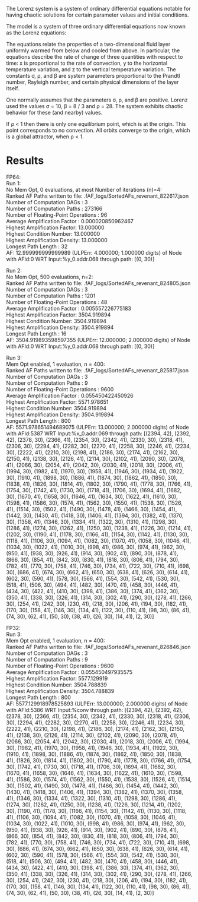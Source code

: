 The Lorenz system is a system of ordinary differential equations notable for having chaotic solutions for certain 
parameter values and initial conditions.

The model is a system of three ordinary differential equations now known as the Lorenz equations:



The equations relate the properties of a two-dimensional fluid layer uniformly warmed from below and cooled from above. 
In particular, the equations describe the rate of change of three quantities with respect to time: x is proportional to 
the rate of convection, y to the horizontal temperature variation, and z to the vertical temperature variation. The 
constants σ, ρ, and β are system parameters proportional to the Prandtl number, Rayleigh number, and certain physical 
dimensions of the layer itself.

One normally assumes that the parameters σ, ρ, and β are positive. Lorenz used the values σ = 10, β = 8 / 3 and ρ = 28. 
The system exhibits chaotic behavior for these (and nearby) values.

If ρ < 1 then there is only one equilibrium point, which is at the origin. This point corresponds to no convection. All 
orbits converge to the origin, which is a global attractor, when ρ < 1.

# Results
FP64:\
Run 1:\
No Mem Opt, 0 evaluations, at most Number of iterations (n)=4:\
Ranked AF Paths written to file: .fAF_logs/SortedAFs_revenant_822617.json\
Number of Computation DAGs                      : 3\
Number of Computation Paths                     : 273166\
Number of Floating-Point Operations     : 96\
Average Amplification Factor            : 0.000020850962467\
Highest Amplification Factor: 13.000000\
Highest Condition Number: 13.000000\
Highest Amplification Density: 13.000000\
Longest Path Length                             : 32\
AF: 12.999999999999989 (ULPErr: 4.000000; 1.000000 digits) of Node with AFId:0 WRT Input:%y_0.addr.068 through path: [(0, 30)]

Run 2:\
No Mem Opt, 500 evaluations, n=2:\
Ranked AF Paths written to file: .fAF_logs/SortedAFs_revenant_824805.json\
Number of Computation DAGs                      : 3\
Number of Computation Paths                     : 1201\
Number of Floating-Point Operations     : 48\
Average Amplification Factor            : 0.005557226775183\
Highest Amplification Factor: 3504.919894\
Highest Condition Number: 3504.919894\
Highest Amplification Density: 3504.919894\
Longest Path Length                             : 16\
AF: 3504.919893598597355 (ULPErr: 12.000000; 2.000000 digits) of Node with AFId:0 WRT Input:%y_0.addr.068 through path: [(0, 30)]

Run 3:\
Mem Opt enabled, 1 evaluation, n = 400:\
Ranked AF Paths written to file: .fAF_logs/SortedAFs_revenant_825817.json\
Number of Computation DAGs                      : 3\
Number of Computation Paths                     : 9\
Number of Floating-Point Operations     : 9600\
Average Amplification Factor            : 0.055450422450926\
Highest Amplification Factor: 5571.978651\
Highest Condition Number: 3504.919894\
Highest Amplification Density: 3504.919894\
Longest Path Length                             : 800\
AF: 5571.978651494689075 (ULPErr: 13.000000; 2.000000 digits) of Node with AFId:5387 WRT Input:%x_0.addr.069 through path: 
[(2394, 42), (2392, 42), (2378, 30), (2366, 41), (2354, 30), (2342, 41), (2330, 30), (2318, 41), (2306, 30), (2294, 41), (2282, 30), 
(2270, 41), (2258, 30), (2246, 41), (2234, 30), (2222, 41), (2210, 30), (2198, 41), (2186, 30), (2174, 41), (2162, 30), (2150, 41), 
(2138, 30), (2126, 41), (2114, 30), (2102, 41), (2090, 30), (2078, 41), (2066, 30), (2054, 41), (2042, 30), (2030, 41), (2018, 30), 
(2006, 41), (1994, 30), (1982, 41), (1970, 30), (1958, 41), (1946, 30), (1934, 41), (1922, 30), (1910, 41), (1898, 30), (1886, 41), 
(1874, 30), (1862, 41), (1850, 30), (1838, 41), (1826, 30), (1814, 41), (1802, 30), (1790, 41), (1778, 30), (1766, 41), (1754, 30), 
(1742, 41), (1730, 30), (1718, 41), (1706, 30), (1694, 41), (1682, 30), (1670, 41), (1658, 30), (1646, 41), (1634, 30), (1622, 41), 
(1610, 30), (1598, 41), (1586, 30), (1574, 41), (1562, 30), (1550, 41), (1538, 30), (1526, 41), (1514, 30), (1502, 41), (1490, 30), 
(1478, 41), (1466, 30), (1454, 41), (1442, 30), (1430, 41), (1418, 30), (1406, 41), (1394, 30), (1382, 41), (1370, 30), (1358, 41), 
(1346, 30), (1334, 41), (1322, 30), (1310, 41), (1298, 30), (1286, 41), (1274, 30), (1262, 41), (1250, 30), (1238, 41), (1226, 30), 
(1214, 41), (1202, 30), (1190, 41), (1178, 30), (1166, 41), (1154, 30), (1142, 41), (1130, 30), (1118, 41), (1106, 30), (1094, 41), 
(1082, 30), (1070, 41), (1058, 30), (1046, 41), (1034, 30), (1022, 41), (1010, 30), (998, 41), (986, 30), (974, 41), (962, 30), (950, 41), 
(938, 30), (926, 41), (914, 30), (902, 41), (890, 30), (878, 41), (866, 30), (854, 41), (842, 30), (830, 41), (818, 30), (806, 41), 
(794, 30), (782, 41), (770, 30), (758, 41), (746, 30), (734, 41), (722, 30), (710, 41), (698, 30), (686, 41), (674, 30), (662, 41), 
(650, 30), (638, 41), (626, 30), (614, 41), (602, 30), (590, 41), (578, 30), (566, 41), (554, 30), (542, 41), (530, 30), (518, 41), 
(506, 30), (494, 41), (482, 30), (470, 41), (458, 30), (446, 41), (434, 30), (422, 41), (410, 30), (398, 41), (386, 30), (374, 41), 
(362, 30), (350, 41), (338, 30), (326, 41), (314, 30), (302, 41), (290, 30), (278, 41), (266, 30), (254, 41), (242, 30), (230, 41), 
(218, 30), (206, 41), (194, 30), (182, 41), (170, 30), (158, 41), (146, 30), (134, 41), (122, 30), (110, 41), (98, 30), (86, 41), 
(74, 30), (62, 41), (50, 30), (38, 41), (26, 30), (14, 41), (2, 30)]

FP32:\
Run 3:\
Mem Opt enabled, 1 evaluation, n = 400:\
Ranked AF Paths written to file: .fAF_logs/SortedAFs_revenant_826846.json\
Number of Computation DAGs                      : 3\
Number of Computation Paths                     : 9\
Number of Floating-Point Operations     : 9600\
Average Amplification Factor            : 0.055450497935575\
Highest Amplification Factor: 5577.129919\
Highest Condition Number: 3504.788839\
Highest Amplification Density: 3504.788839\
Longest Path Length                             : 800\
AF: 5577.129918978525893 (ULPErr: 13.000000; 2.000000 digits) of Node with AFId:5386 WRT Input:%conv through path: [(2394, 42), 
(2392, 42), (2378, 30), (2366, 41), (2354, 30), (2342, 41), (2330, 30), (2318, 41), (2306, 30), (2294, 41), (2282, 30), 
(2270, 41), (2258, 30), (2246, 41), (2234, 30), (2222, 41), (2210, 30), (2198, 41), (2186, 30), (2174, 41), (2162, 30), 
(2150, 41), (2138, 30), (2126, 41), (2114, 30), (2102, 41), (2090, 30), (2078, 41), (2066, 30), (2054, 41), (2042, 30), 
(2030, 41), (2018, 30), (2006, 41), (1994, 30), (1982, 41), (1970, 30), (1958, 41), (1946, 30), (1934, 41), (1922, 30), 
(1910, 41), (1898, 30), (1886, 41), (1874, 30), (1862, 41), (1850, 30), (1838, 41), (1826, 30), (1814, 41), (1802, 30), 
(1790, 41), (1778, 30), (1766, 41), (1754, 30), (1742, 41), (1730, 30), (1718, 41), (1706, 30), (1694, 41), (1682, 30), 
(1670, 41), (1658, 30), (1646, 41), (1634, 30), (1622, 41), (1610, 30), (1598, 41), (1586, 30), (1574, 41), (1562, 30), 
(1550, 41), (1538, 30), (1526, 41), (1514, 30), (1502, 41), (1490, 30), (1478, 41), (1466, 30), (1454, 41), (1442, 30), 
(1430, 41), (1418, 30), (1406, 41), (1394, 30), (1382, 41), (1370, 30), (1358, 41), (1346, 30), (1334, 41), (1322, 30),
(1310, 41), (1298, 30), (1286, 41), (1274, 30), (1262, 41), (1250, 30), (1238, 41), (1226, 30), (1214, 41), (1202, 30),
(1190, 41), (1178, 30), (1166, 41), (1154, 30), (1142, 41), (1130, 30), (1118, 41), (1106, 30), (1094, 41), (1082, 30), 
(1070, 41), (1058, 30), (1046, 41), (1034, 30), (1022, 41), (1010, 30), (998, 41), (986, 30), (974, 41), (962, 30), (950, 41), 
(938, 30), (926, 41), (914, 30), (902, 41), (890, 30), (878, 41), (866, 30), (854, 41), (842, 30), (830, 41), (818, 30), 
(806, 41), (794, 30), (782, 41), (770, 30), (758, 41), (746, 30), (734, 41), (722, 30), (710, 41), (698, 30), (686, 41), 
(674, 30), (662, 41), (650, 30), (638, 41), (626, 30), (614, 41), (602, 30), (590, 41), (578, 30), (566, 41), (554, 30), 
(542, 41), (530, 30), (518, 41), (506, 30), (494, 41), (482, 30), (470, 41), (458, 30), (446, 41), (434, 30), (422, 41), 
(410, 30), (398, 41), (386, 30), (374, 41), (362, 30), (350, 41), (338, 30), (326, 41), (314, 30), (302, 41), (290, 30), 
(278, 41), (266, 30), (254, 41), (242, 30), (230, 41), (218, 30), (206, 41), (194, 30), (182, 41), (170, 30), (158, 41), 
(146, 30), (134, 41), (122, 30), (110, 41), (98, 30), (86, 41), (74, 30), (62, 41), (50, 30), (38, 41), (26, 30), (14, 41), 
(2, 30)]

